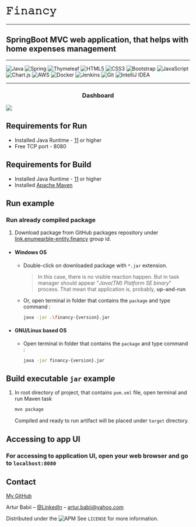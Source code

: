 # 𝙵𝚒𝚗𝚊𝚗𝚌𝚢
___
## SpringBoot MVC web application, that helps with home  expenses management
___
![Java](https://img.shields.io/badge/java-%23ED8B00.svg?style=for-the-badge&logo=java&logoColor=white)
![Spring](https://img.shields.io/badge/spring-%236DB33F.svg?style=for-the-badge&logo=spring&logoColor=white)
![Thymeleaf](https://img.shields.io/badge/Thymeleaf-%23005C0F.svg?style=for-the-badge&logo=Thymeleaf&logoColor=white)
![HTML5](https://img.shields.io/badge/html5-%23E34F26.svg?style=for-the-badge&logo=html5&logoColor=white)
![CSS3](https://img.shields.io/badge/css3-%231572B6.svg?style=for-the-badge&logo=css3&logoColor=white)
![Bootstrap](https://img.shields.io/badge/bootstrap-%23563D7C.svg?style=for-the-badge&logo=bootstrap&logoColor=white)
![JavaScript](https://img.shields.io/badge/javascript-%23323330.svg?style=for-the-badge&logo=javascript&logoColor=%23F7DF1E)
![Chart.js](https://img.shields.io/badge/chart.js-F5788D.svg?style=for-the-badge&logo=chart.js&logoColor=white)
![AWS](https://img.shields.io/badge/AWS-%23FF9900.svg?style=for-the-badge&logo=amazon-aws&logoColor=white)
![Docker](https://img.shields.io/badge/docker-%230db7ed.svg?style=for-the-badge&logo=docker&logoColor=white)
![Jenkins](https://img.shields.io/badge/jenkins-%232C5263.svg?style=for-the-badge&logo=jenkins&logoColor=white)
![Git](https://img.shields.io/badge/git-%23F05033.svg?style=for-the-badge&logo=git&logoColor=white)
![IntelliJ IDEA](https://img.shields.io/badge/IntelliJIDEA-000000.svg?style=for-the-badge&logo=intellij-idea&logoColor=white)
___
<h3 align="center">Dashboard</h3>
<img src="https://enumerable-entity.s3.eu-central-1.amazonaws.com/Dashboard.jpg"/>

## Requirements for Run

+ Installed Java Runtime - [11](https://www.oracle.com/java/technologies/javase/jdk11-archive-downloads.html) or higher
+ Free TCP port -  8080

## Requirements for Build
+ Installed Java Runtime - [11](https://www.oracle.com/java/technologies/javase/jdk11-archive-downloads.html) or higher
+ Installed [Apache Maven](https://maven.apache.org/download.cgi)

## Run example
### Run already compiled package
1. Download package from GitHub packages repository under [link.enumearble-entity.financy](https://github.com/enumerable-entity/Financy/packages/) group id.
- #### Windows OS
    - Double-click on downloaded package with `*.jar` extension.
      >In this case, there is no visible reaction happen. But in task manager should appear "*Java(TM) Platform SE binary*" process.
      That mean that application is, probably, **up-and-run**
    - Or, open terminal in folder that contains the `package` and type command :
      ```sh
      java -jar .\financy-{version}.jar
      ```
- #### GNU/Linux based OS
    - Open terminal in folder that contains the `package` and type command :
      ```sh
      java -jar financy-{version}.jar
      ```
## Build executable `jar` example
1. In root directory of project, that contains `pom.xml` file, open terminal and run Maven task
    ```sh
    mvn package
    ```
   Compiled and ready to run artifact will be placed under `target` directory.
## Accessing to app UI
### For accessing to application UI, open your web browser and go to `localhost:8080`

## Contact
[My GitHub](https://github.com/enumerable-entity/)

Artur Babii – [@LinkedIn](https://www.linkedin.com/in/cloneable/) – artur.babii@yahoo.com

Distributed under the ![APM](https://img.shields.io/apm/l/vim-mode) See ``LICENSE`` for more information.

<!-- Markdown link & img dfn's -->
[npm-image]: https://img.shields.io/npm/v/datadog-metrics.svg?style=flat-square
[npm-url]: https://npmjs.org/package/datadog-metrics
[npm-downloads]: https://img.shields.io/npm/dm/datadog-metrics.svg?style=flat-square
[travis-image]: https://img.shields.io/travis/dbader/node-datadog-metrics/master.svg?style=flat-square
[travis-url]: https://travis-ci.org/dbader/node-datadog-metrics

